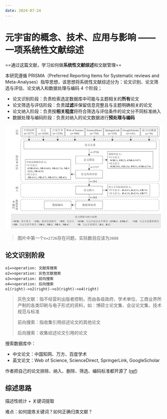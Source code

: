 ```yaml
---
date: 2024-07-24
---
```


# 元宇宙的概念、技术、应用与影响 —— 一项系统性文献综述

==通过这篇文献，学习如何做**系统性文献综述**和文献管理==

本研究遵循 PRISMA（Preferred Reporting Items for Systematic reviews and Meta-Analyses）指导思想，该思想将系统性文献综述分为：论文识别、论文筛选与评估、论文纳入和数据处理与编码 4 个阶段；

- 论文识别阶段：负责检索选定数据库中可能与主题相关的**所有**论文
- 论文筛选与评估阶段：负责**过滤**并保留信息完整且与主题明确相关的论文
- 论文纳入阶段：负责按**相关程度**将符合筛选与评估条件的论文分不同标准纳入
- 数据处理与编码阶段：负责对纳入的论文数据进行**预处理与编码**

![](/images/Study/PRISMA.png)

> 图片中第一个`n=2726`存在问题，实际数目应该为`3688`

## 论文识别阶段

```flow
o1=>operation: 文献库搜索
o2=>operation: 灰色文献搜索
o3=>operation: 前向搜索
o4=>operation: 后向搜索
o1(right)->o2(right)->o3(right)->o4(right)
```

> 灰色文献：指不经营利出版者控制，而由各级政府、学术单位、工商业界所产制的各类印刷与电子形式的资料，如：博硕士论文集、会议论文集、技术规范与标准
>
> 前向搜索：指收集引用综述论文的其他论文
>
> 后向搜索：收集综述论文引用的论文

搜索数据库中：

- 中文论文：中国知网、万方、百度学术
- 英文论文：Web of Science, ScienceDirect, SpringerLink, GoogleScholar

作者把自己的论文排除、纳入、删除、筛选、编码标准都开源了 ([ref](https://github.com/maxin-nk/Project13-metaverse-a-systematic-review))

<!-- 论文排除和纳入标准，根据作者开源文献如下：

<PDF url="/pdf/delete_and_accept.pdf" />

论文处理与编码标准，根据作者开源文献如下：

<PDF url="/pdf/论文收集、筛选、处理与编码流程.pdf" /> -->

## 综述思路

描述性统计 + 关键词提取

难点：如何提炼关键词？如何正确归类文献？
